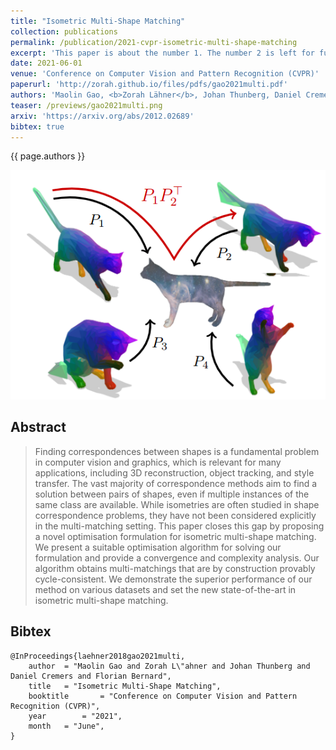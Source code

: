 ```yaml
---
title: "Isometric Multi-Shape Matching"
collection: publications
permalink: /publication/2021-cvpr-isometric-multi-shape-matching
excerpt: 'This paper is about the number 1. The number 2 is left for future work.'
date: 2021-06-01
venue: 'Conference on Computer Vision and Pattern Recognition (CVPR)'
paperurl: 'http://zorah.github.io/files/pdfs/gao2021multi.pdf'
authors: 'Maolin Gao, <b>Zorah Lähner</b>, Johan Thunberg, Daniel Cremers, Florian Bernard'
teaser: /previews/gao2021multi.png
arxiv: 'https://arxiv.org/abs/2012.02689'
bibtex: true
---
```


{{ page.authors }}

<img class="pub_teaser" src="../images/previews/gao2021multi.png" alt="Teaser Image" title="teaser" />

## Abstract

> Finding correspondences between shapes is a fundamental problem in computer vision and graphics, which is relevant for many applications, including 3D reconstruction, object tracking, and style transfer. The vast majority of correspondence methods aim to find a solution between pairs of shapes, even if multiple instances of the same class are available. While isometries are often studied in shape correspondence problems, they have not been considered explicitly in the multi-matching setting. This paper closes this gap by proposing a novel optimisation formulation for isometric multi-shape matching. We present a suitable optimisation algorithm for solving our formulation and provide a convergence and complexity analysis. Our algorithm obtains multi-matchings that are by construction provably cycle-consistent. We demonstrate the superior performance of our method on various datasets and set the new state-of-the-art in isometric multi-shape matching.


## Bibtex

    @InProceedings{laehner2018gao2021multi,
        author 	= "Maolin Gao and Zorah L\"ahner and Johan Thunberg and Daniel Cremers and Florian Bernard",
        title 	= "Isometric Multi-Shape Matching",
        booktitle    	= "Conference on Computer Vision and Pattern Recognition (CVPR)",
        year 		= "2021",
        month 	= "June",
    }
